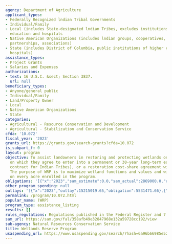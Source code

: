```yaml
---
agency: Department of Agriculture
applicant_types:
- Federally Recognized lndian Tribal Governments
- Individual/Family
- Local (includes State-designated lndian Tribes, excludes institutions of higher
  education and hospitals
- Native American Organizations (includes lndian groups, cooperatives, corporations,
  partnerships, associations)
- State (includes District of Columbia, public institutions of higher education and
  hospitals)
assistance_types:
- Project Grants
- Salaries and Expenses
authorizations:
- text: 16 U.S.C. &sect; Section 3837.
  url: null
beneficiary_types:
- Anyone/general public
- Individual/Family
- Land/Property Owner
- Local
- Native American Organizations
- State
categories:
- Agricultural - Resource Conservation and Development
- Agricultural - Stabilization and Conservation Service
cfda: '10.072'
fiscal_year: '2023'
grants_url: https://grants.gov/search-grants?cfda=10.072
is_subpart_f: 0
layout: program
objective: To assist landowners in restoring and protecting wetlands on eligible lands
  on which they agree to enter into a permanent or 30-year long-term easement (30-year
  contract for Indian Tribes), or a restoration cost-share agreement with the Secretary.
  The purpose of WRP is to maximize wetland functions and values and wildlife benefits
  on every acre enrolled in the program.
obligations: '[{"x":"2023","sam_estimate":0.0,"sam_actual":2869000.0,"usa_spending_actual":5562825.94},{"x":"2024","sam_estimate":0.0,"sam_actual":5053000.0,"usa_spending_actual":-1656839.05},{"x":"2025","sam_estimate":0.0,"sam_actual":2386000.0,"usa_spending_actual":0.0}]'
other_program_spending: null
outlays: '[{"x":"2023","outlay":15215019.65,"obligation":5531471.66},{"x":"2024","outlay":5580964.32,"obligation":-1709527.49},{"x":"2025","outlay":0.0,"obligation":0.0}]'
permalink: /program/10.072.html
popular_name: (WRP)
program_type: assistance_listing
results: []
rules_regulations: Regulations published in the Federal Register and 7 CFR XIV.
sam_url: https://sam.gov/fal/358afb49e32847968e132a59728cc192/view
sub-agency: Natural Resources Conservation Service
title: Wetlands Reserve Program
usaspending_url: https://www.usaspending.gov/search/?hash=6a96b66985e5216217c15088665d976e
---
```

